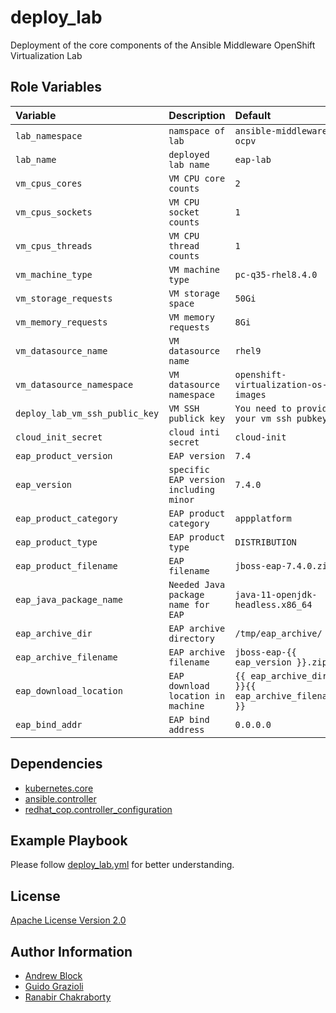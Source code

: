 deploy_lab
=========

Deployment of the core components of the Ansible Middleware OpenShift Virtualization Lab

Role Variables
--------------

| Variable                  | Description                            | Default                                           |
|:--------------------------|:---------------------------------------|:--------------------------------------------------|
| `lab_namespace`           | `namspace of lab`                      | `ansible-middleware-ocpv`                         |
| `lab_name`                | `deployed lab name`                    | `eap-lab`                                         |
| `vm_cpus_cores`           | `VM CPU core counts`                   | `2`                                               |                                                       
| `vm_cpus_sockets`         | `VM CPU socket counts`                 | `1`                                               |
| `vm_cpus_threads`         | `VM CPU thread counts`                 | `1`                                               |                                                     
| `vm_machine_type`         | `VM machine type`                      | `pc-q35-rhel8.4.0`                                |                                      
| `vm_storage_requests`     | `VM storage space`                     | `50Gi`                                            |                                              
| `vm_memory_requests`      | `VM memory requests`                   | `8Gi`                                             |                                                
| `vm_datasource_name`      | `VM datasource name`                   | `rhel9`                                           |
| `vm_datasource_namespace` | `VM datasource namespace`              | `openshift-virtualization-os-images`              |
| `deploy_lab_vm_ssh_public_key`       | `VM SSH publick key`                   | `You need to provide your vm ssh pubkey`          | 
| `cloud_init_secret`       | `cloud inti secret`                    | `cloud-init`                                      |
| `eap_product_version`     | `EAP version`                          | `7.4`                                             |
| `eap_version`             | `specific EAP version including minor` | `7.4.0`                                           |                                                     
| `eap_product_category`    | `EAP product category`                 | `appplatform`                                     |                                       
| `eap_product_type`        | `EAP product type`                     | `DISTRIBUTION`                                    |                                          
| `eap_product_filename`    | `EAP filename`                         | `jboss-eap-7.4.0.zip$`                            |                            
| `eap_java_package_name`   | `Needed Java package name for EAP`     | `java-11-openjdk-headless.x86_64`                 |                  
| `eap_archive_dir`         | `EAP archive directory`                | `/tmp/eap_archive/`                               |                                      
| `eap_archive_filename`    | `EAP archive filename`                 | `jboss-eap-{{ eap_version }}.zip`                 |                 
| `eap_download_location`   | `EAP download location in machine`     | `{{ eap_archive_dir }}{{ eap_archive_filename }}` |
| `eap_bind_addr`           | `EAP bind address`                     | `0.0.0.0`                                         |                                                

Dependencies
------------

* [kubernetes.core](https://docs.ansible.com/ansible/latest/collections/kubernetes/core/index.html)
* [ansible.controller](https://docs.ansible.com/automation.html)
* [redhat_cop.controller_configuration](https://galaxy.ansible.com/redhat_cop)

Example Playbook
----------------

Please follow [deploy_lab.yml](https://github.com/ansible-middleware/ocpv_lab/blob/main/playbooks/deploy_lab.yml) for
better understanding.

License
-------

[Apache License Version 2.0](https://github.com/ansible-middleware/ocpv_lab/blob/main/LICENSE)

Author Information
------------------

- [Andrew Block](https://github.com/sabre1041)
- [Guido Grazioli](https://github.com/guidograzioli)
- [Ranabir Chakraborty](https://github.com/RanabirChakraborty)
